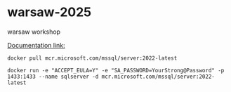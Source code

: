 # warsaw-2025
warsaw workshop

[Documentation link:](https://polite-bay-0b3852803.2.azurestaticapps.net/)


```
docker pull mcr.microsoft.com/mssql/server:2022-latest

docker run -e "ACCEPT_EULA=Y" -e "SA_PASSWORD=YourStrong@Password" -p 1433:1433 --name sqlserver -d mcr.microsoft.com/mssql/server:2022-latest
```

